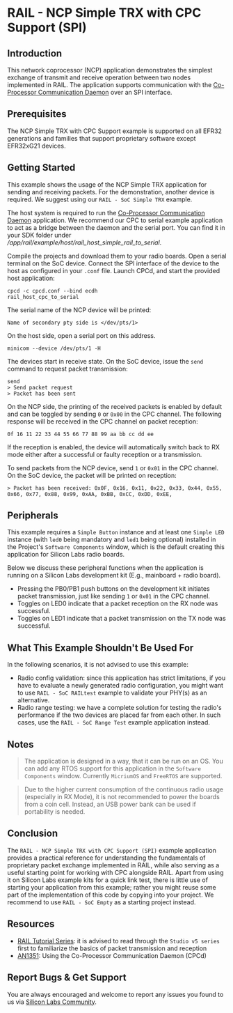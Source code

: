 # RAIL - NCP Simple TRX with CPC Support (SPI)

## Introduction

This network coprocessor (NCP) application demonstrates the simplest exchange of
transmit and receive operation between two nodes implemented in RAIL. The
application supports communication with the [Co-Processor Communication
Daemon](https://github.com/SiliconLabs/cpc-daemon) over an SPI interface.

## Prerequisites

The NCP Simple TRX with CPC Support example is supported on all EFR32
generations and families that support proprietary software except EFR32xG21
devices.

## Getting Started

This example shows the usage of the NCP Simple TRX application for sending and
receiving packets. For the demonstration, another device is required. We suggest
using our `RAIL - SoC Simple TRX` example.

The host system is required to run the [Co-Processor Communication
Daemon](https://github.com/SiliconLabs/cpc-daemon) application. We recommend our
CPC to serial example application to act as a bridge between the daemon and the
serial port. You can find it in your SDK folder under
*/app/rail/example/host/rail_host_simple_rail_to_serial*.

Compile the projects and download them to your radio boards. Open a serial
terminal on the SoC device. Connect the SPI interface of the device to the host
as configured in your `.conf` file. Launch CPCd, and start the provided host
application:

```
cpcd -c cpcd.conf --bind ecdh
rail_host_cpc_to_serial
```

The serial name of the NCP device will be printed:

```
Name of secondary pty side is </dev/pts/1>
```

On the host side, open a serial port on this address.

```
minicom --device /dev/pts/1 -H
```

The devices start in receive state. On the SoC device, issue the `send` command
to request packet transmission:

```
send
> Send packet request
> Packet has been sent
```

On the NCP side, the printing of the received packets is enabled by default and
can be toggled by sending `0` or `0x00` in the CPC channel. The following
response will be received in the CPC channel on packet reception:

```
0f 16 11 22 33 44 55 66 77 88 99 aa bb cc dd ee
```

If the reception is enabled, the device will automatically switch back to RX mode
either after a successful or faulty reception or a transmission.

To send packets from the NCP device, send `1` or `0x01` in the CPC channel. On
the SoC device, the packet will be printed on reception:

```
> Packet has been received: 0x0F, 0x16, 0x11, 0x22, 0x33, 0x44, 0x55, 0x66, 0x77, 0x88, 0x99, 0xAA, 0xBB, 0xCC, 0xDD, 0xEE,
```

## Peripherals

This example requires a `Simple Button` instance and at least one `Simple LED`
instance (with `led0` being mandatory and `led1` being optional) installed in
the Project's `Software Components` window, which is the default creating this
application for Silicon Labs radio boards.

Below we discuss these peripheral functions when the application is running on a
Silicon Labs development kit (E.g., mainboard + radio board).

- Pressing the PB0/PB1 push buttons on the development kit initiates packet
  transmission, just like sending `1` or `0x01` in the CPC channel.
- Toggles on LED0 indicate that a packet reception on the RX node was
  successful.
- Toggles on LED1 indicate that a packet transmission on the TX node was
  successful.

## What This Example Shouldn't Be Used For

In the following scenarios, it is not advised to use this example:

- Radio config validation: since this application has strict limitations, if you
  have to evaluate a newly generated radio configuration, you might want to use
  `RAIL - SoC RAILtest` example to validate your PHY(s) as an alternative.
- Radio range testing: we have a complete solution for testing the radio's
  performance if the two devices are placed far from each other. In such cases, use
  the `RAIL - SoC Range Test` example application instead.

## Notes

> The application is designed in a way, that it can be run on an OS. You can add
> any RTOS support for this application in the `Software Components` window.
> Currently `MicriumOS` and `FreeRTOS` are supported.

> Due to the higher current consumption of the continuous radio usage
> (especially in RX Mode), it is not recommended to power the boards from a coin
> cell. Instead, an USB power bank can be used if portability is needed.

## Conclusion

The `RAIL - NCP Simple TRX with CPC Support (SPI)` example application provides
a practical reference for understanding the fundamentals of proprietary packet
exchange implemented in RAIL, while also serving as a useful starting point for
working with CPC alongside RAIL. Apart from using it on Silicon Labs example
kits for a quick link test, there is little use of starting your application
from this example; rather you might reuse some part of the implementation of
this code by copying into your project. We recommend to use `RAIL - SoC Empty`
as a starting project instead.

## Resources

- [RAIL Tutorial
  Series](https://community.silabs.com/s/article/rail-tutorial-series?language=en_US):
  it is advised to read through the `Studio v5 series` first to familiarize the
  basics of packet transmission and reception
- [AN1351]((https://www.silabs.com/documents/public/application-notes/an1351-using-co-processor-communication_daemon.pdf)):
Using the Co-Processor Communication Daemon (CPCd)

## Report Bugs & Get Support

You are always encouraged and welcome to report any issues you found to us via
[Silicon Labs
Community](https://community.silabs.com/s/topic/0TO1M000000qHaKWAU/proprietary?language=en_US).

